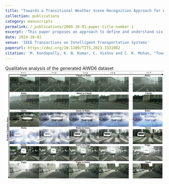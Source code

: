 ```yaml
---
title: "Towards a Transitional Weather Scene Recognition Approach for Autonomous Vehicles"
collection: publications
category: manuscripts
permalink: /_publications/2009-10-01-paper-title-number-1
excerpt: 'This paper proposes an approach to define and understand six intermediate weather transition states: sunny to rainy, rainy to sunny, and others. Firstly, we propose a way to interpolate the intermediate weather transition data using a variational autoencoder and extract its spatial features using VGG. Further, we model the temporal distribution of these spatial features using a gated recurrent unit to classify the corresponding transition state. Also, we introduce a large-scale dataset called the AIWD6: Adverse Intermediate Weather Driving dataset, generated for three different time intervals. 👉 [Download the AIWD6 Dataset](https://github.com/mk15001/AIWD6-dataset)'
date: 2024-10-01
venue: 'IEEE Transactions on Intelligent Transportation Systems'
paperurl: https://doi.org/10.1109/TITS.2023.3331882
citation: 'M. Kondapally, K. N. Kumar, C. Vishnu and C. K. Mohan, "Towards a Transitional Weather Scene Recognition Approach for Autonomous Vehicles," in IEEE Transactions on Intelligent Transportation Systems, vol. 25, no. 6, pp. 5201-5210, June 2024, doi: 10.1109/TITS.2023.3331882.'
---
```

Qualitative analysis of the generated AIWD6 dataset
<img src="/_publications/transitions.png" width="800">

